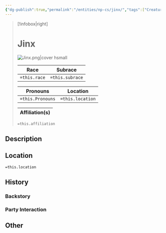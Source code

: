 ```yaml
---
{"dg-publish":true,"permalink":"/entities/np-cs/jinx/","tags":["Creature","NPC"]}
---
```



> [!infobox|right]
> # Jinx
> ![Jinx.png|cover hsmall](/img/user/Images/Creatures/Jinx.png)
> 
> Race | Subrace |
> ---|---|
> `=this.race` | `=this.subrace` |
> 
> 
> Pronouns|Location| 
> ---|---|
> `=this.Pronouns`|`=this.location`|
> 
> Affiliation(s)|
> ---|
> `=this.affiliation`








## Description

## Location
`=this.location`
## History

### Backstory

### Party Interaction

## Other


